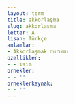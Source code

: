 ```yaml
---
layout: term
title: akkorlaşma
slug: akkorlasma
letter: A
lisan: Türkçe
anlamlar:
- Akkorlaşmak durumu
ozellikler:
- - isim
ornekler:
- - ''
orneklerkaynak:
- - ''
---
```

